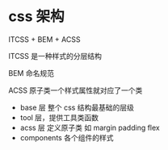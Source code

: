 # css 架构

ITCSS + BEM + ACSS

ITCSS 是一种样式的分层结构

BEM 命名规范

ACSS 原子类一个样式属性就对应了一个类

- base 层 整个 css 结构最基础的层级
- tool 层，提供工具类函数
- acss 层 定义原子类 如 margin padding flex
- components 各个组件的样式
